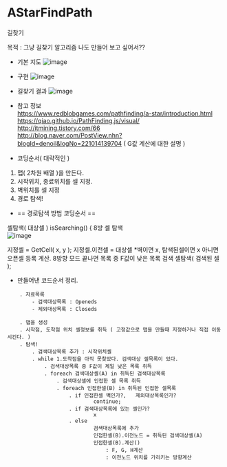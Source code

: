 # AStarFindPath
길찾기 

목적 : 그냥 길찾기 알고리즘 나도 만들어 보고 싶어서??

- 기본 지도
![image](https://user-images.githubusercontent.com/116536524/198414014-b232b71c-3361-416f-b4dd-b74f3fbc0543.png)

- 구현
![image](https://user-images.githubusercontent.com/116536524/198414056-afc34a45-2e41-4878-b35a-bd4b6460ddee.png)

- 길찾기 결과
![image](https://user-images.githubusercontent.com/116536524/198414093-6b078bf4-c284-4ff2-bcdd-5308fd8f4185.png)


- 참고 정보 <br />
https://www.redblobgames.com/pathfinding/a-star/introduction.html <br />
https://qiao.github.io/PathFinding.js/visual/ <br />
http://itmining.tistory.com/66 <br />
http://blog.naver.com/PostView.nhn?blogId=denoil&logNo=221014139704 ( G값 계산에 대한 설명 )  <br />

- 코딩순서( 대략적인 )
 1. 맵( 2차원 배열 )을 만든다. 
 2. 시작위치, 종료위치를 셀 지정.
 3. 벽위치를 셀 지정
 4. 경로 탐색!

- == 경로탐색 방법 코딩순서 ==

 셀탐색( 대상셀 )
      isSearching() 
      {
 8방 셀 탐색<br />
![image](https://user-images.githubusercontent.com/116536524/198414380-2c584fae-858a-48f6-9e50-dae1d110b0f3.png)

 지정셀 = GetCell( x, y );
 지정셀.이전셀 = 대상셀
 *벽이면 x, 탐색된셀이면 x
 아니면 오픈셀 등록
 계산.
 8방향 모드 끝나면 목록 중 F값이 낮은 목록 검색
 셀탐색( 검색된 셀 );
 

- 만들어낸 코드순서 정리.
```
    . 자료목록
        - 검색대상목록 : Openeds
        - 제외대상목록 : Closeds

    . 맵을 생성
    . 시작점, 도착점 위치 셀정보를 취득 ( 고정값으로 맵을 만들때 지정하거나 직접 이동시킨다. )
    . 탐색!
        . 검색대상목록 추가 : 시작위치셀
        . while 1.도착점을 아직 못찾았다. 검색대상 셀목록이 있다.
            . 검색대상목록 중 F값이 제일 낮은 목록 취득
            . foreach 검색대상셀(A) in 취득된 검색대상목록
                . 검색대상셀에 인접한 셀 목록 취득
                . foreach 인접한셀(B) in 취득된 인접한 셀목록
                    . if 인접한셀 벽인가?,   제외대상목록인가? 
                            continue;
                    . if 검색대상목록에 있는 셀인가?
                            x
                    . else 
                            검색대상목록에 추가
                            인접한셀(B).이전노드 = 취득된 검색대상셀(A)
                            인접한셀(B).계산()
                                : F, G, H계산
                                : 이전노드 위치를 가리키는 방향계산    
``` 

